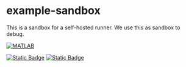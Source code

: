 # example-sandbox

This is a sandbox for a self-hosted runner. We use this as sandbox to debug.

[![MATLAB](https://github.com/yuxudong1024/example-sandbox/actions/workflows/ci.yml/badge.svg)](https://github.com/yuxudong1024/example-sandbox/actions/workflows/ci.yml)

[![Static Badge](https://img.shields.io/badge/MATLAB-Test_Results-orange)](https://acampbel.github.io/Mass-Spring-Damper-PFT/test-results)
[![Static Badge](https://img.shields.io/badge/MATLAB-Code_Coverage-orange)](https://acampbel.github.io/Mass-Spring-Damper-PFT/coverage)